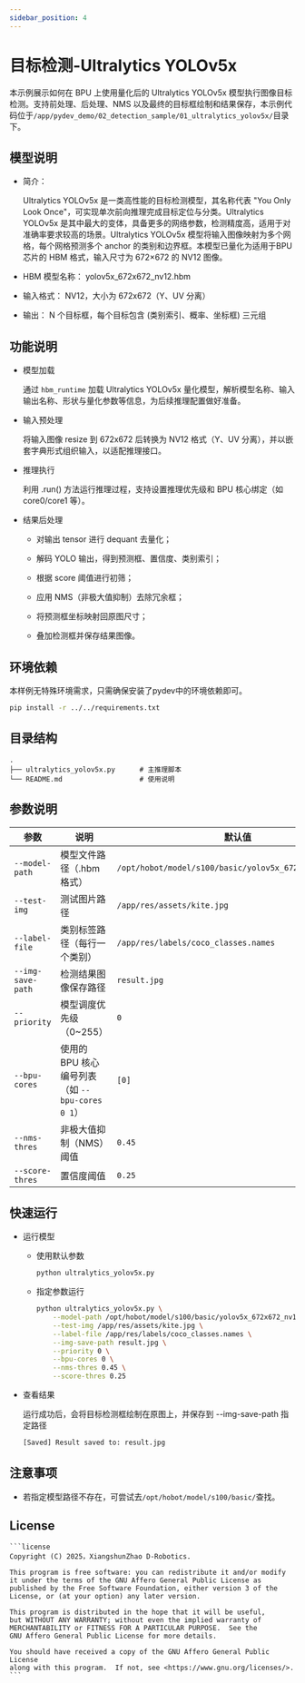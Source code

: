 ```yaml
---
sidebar_position: 4
---
```


# 目标检测-Ultralytics YOLOv5x

本示例展示如何在 BPU 上使用量化后的 Ultralytics YOLOv5x 模型执行图像目标检测。支持前处理、后处理、NMS 以及最终的目标框绘制和结果保存，本示例代码位于`/app/pydev_demo/02_detection_sample/01_ultralytics_yolov5x/`目录下。


## 模型说明
- 简介：

    Ultralytics YOLOv5x 是一类高性能的目标检测模型，其名称代表 "You Only Look Once"，可实现单次前向推理完成目标定位与分类。Ultralytics YOLOv5x 是其中最大的变体，具备更多的网络参数，检测精度高，适用于对准确率要求较高的场景。Ultralytics YOLOv5x 模型将输入图像映射为多个网格，每个网格预测多个 anchor 的类别和边界框。本模型已量化为适用于BPU芯片的 HBM 格式，输入尺寸为 672×672 的 NV12 图像。

- HBM 模型名称： yolov5x_672x672_nv12.hbm

- 输入格式： NV12，大小为 672x672（Y、UV 分离）

- 输出： N 个目标框，每个目标包含 (类别索引、概率、坐标框) 三元组


## 功能说明
- 模型加载

    通过 `hbm_runtime` 加载 Ultralytics YOLOv5x 量化模型，解析模型名称、输入输出名称、形状与量化参数等信息，为后续推理配置做好准备。

- 输入预处理

    将输入图像 resize 到 672x672 后转换为 NV12 格式（Y、UV 分离），并以嵌套字典形式组织输入，以适配推理接口。

- 推理执行

    利用 .run() 方法运行推理过程，支持设置推理优先级和 BPU 核心绑定（如 core0/core1 等）。

- 结果后处理

    - 对输出 tensor 进行 dequant 去量化；

    - 解码 YOLO 输出，得到预测框、置信度、类别索引；

    - 根据 score 阈值进行初筛；

    - 应用 NMS（非极大值抑制）去除冗余框；

    - 将预测框坐标映射回原图尺寸；

    - 叠加检测框并保存结果图像。


## 环境依赖
本样例无特殊环境需求，只需确保安装了pydev中的环境依赖即可。
```bash
pip install -r ../../requirements.txt
```

## 目录结构

```text
.
├── ultralytics_yolov5x.py      # 主推理脚本
└── README.md                   # 使用说明
```

## 参数说明

| 参数           | 说明                                                     | 默认值                                      |
|----------------|----------------------------------------------------------|---------------------------------------------|
| `--model-path` | 模型文件路径（.hbm 格式）                                  | `/opt/hobot/model/s100/basic/yolov5x_672x672_nv12.hbm` |
| `--test-img`   | 测试图片路径                                              | `/app/res/assets/kite.jpg`                     |
| `--label-file` | 类别标签路径（每行一个类别）                                | `/app/res/labels/coco_classes.names`           |
| `--img-save-path` | 检测结果图像保存路径                                    | `result.jpg`                                |
| `--priority`  | 模型调度优先级（0~255）                                     | `0`                                         |
| `--bpu-cores` | 使用的 BPU 核心编号列表（如 `--bpu-cores 0 1`）              | `[0]`                                      |
| `--nms-thres`   | 非极大值抑制（NMS）阈值                                    | `0.45`                                    |
| `--score-thres` | 置信度阈值                                                | `0.25`                                    |


## 快速运行
- 运行模型
    - 使用默认参数
        ```bash
        python ultralytics_yolov5x.py
        ```
    - 指定参数运行
        ```bash
        python ultralytics_yolov5x.py \
            --model-path /opt/hobot/model/s100/basic/yolov5x_672x672_nv12.hbm \
            --test-img /app/res/assets/kite.jpg \
            --label-file /app/res/labels/coco_classes.names \
            --img-save-path result.jpg \
            --priority 0 \
            --bpu-cores 0 \
            --nms-thres 0.45 \
            --score-thres 0.25
        ```
- 查看结果

    运行成功后，会将目标检测框绘制在原图上，并保存到 --img-save-path 指定路径
    ```bash
    [Saved] Result saved to: result.jpg
    ```

## 注意事项
- 若指定模型路径不存在，可尝试去`/opt/hobot/model/s100/basic/`查找。

## License
    ```license
    Copyright (C) 2025，XiangshunZhao D-Robotics.

    This program is free software: you can redistribute it and/or modify
    it under the terms of the GNU Affero General Public License as
    published by the Free Software Foundation, either version 3 of the
    License, or (at your option) any later version.

    This program is distributed in the hope that it will be useful,
    but WITHOUT ANY WARRANTY; without even the implied warranty of
    MERCHANTABILITY or FITNESS FOR A PARTICULAR PURPOSE.  See the
    GNU Affero General Public License for more details.

    You should have received a copy of the GNU Affero General Public License
    along with this program.  If not, see <https://www.gnu.org/licenses/>.
    ```
